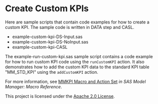 # Create Custom KPIs

Here are sample scripts that contain code examples for how to create a custom KPI. The sample code is written in DATA step and CASL.

* example-custom-kpi-DS-Input.sas 
* example-custom-kpi-DS-NoInput.sas
* example-custom-kpi-CASL

The example-run-custom-kpi.sas sample script contains a code example for how to run custom KPI code using the `runCustomKPI` action. 
It also demonstrates how to add the custom KPI data to the standard KPI table "MM_STD_KPI" using the `addCustomKPI` action.

For more information, see [MMKPI Macro and Action Set](https://documentation.sas.com/?cdcId=mdlmgrcdc&cdcVersion=default&docsetId=mdlmgrmacro&docsetTarget=n0qm1nce8n36y7n1cc4htdv6vzp6.htm) _in SAS Model Manager: Macro Reference_.

This project is licensed under the [Apache 2.0 License](../../LICENSE).
